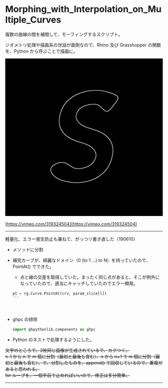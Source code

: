 # Morphing_with_Interpolation_on_Multiple_Curves  


複数の曲線の間を補間して、モーフィングするスクリプト。  

ジオメトリ処理や描画系の世話が面倒なので、Rhino 及び Grasshopper の関数を、Python から呼ぶことで描画に。  

![photo](out.gif)  

[https://vimeo.com/319324504](https://vimeo.com/319324504)  


---  


軽量化、エラー発生防止も兼ねて、がっつリ書き直した（190610）  


- メソッドに分割  


- 補完カーブが、綺麗なドメイン（0 (to 1 ...) to N）を持っていたので、PointAt() でできた。  
  - 点と線の交差を取得していた。まったく同じ点があると、そこが例外になっていたので、適当にキャッチしていたのでエラー頻発。  
  
  ````Python
  pt = rg.Curve.PointAt(crv, param_slice[l])
  ```  




- ghpc の排除  
  ```Python
  import ghpythonlib.components as ghpc
  ```

- Python のネストで処理するようにした。  



~~文字のところで、2枚同じ画像が生成されているで、カクつく。  
n-1 から n で m 個に分割（最初と最後も含む）、n から n+1 で m 個に分割（最初と最後も含む）、で、分割したものを、append() で回収しているので、重複があると思われる。  
for ループを、一個手前で止めればいいので、修正は多分簡単。~~  


---